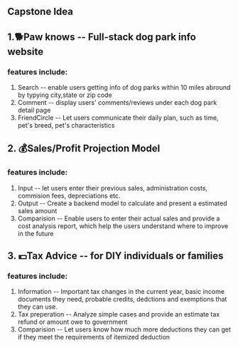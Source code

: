 ## Capstone Idea
## 1.🐕Paw knows -- Full-stack dog park info website
### features include:
1. Search -- enable users getting info of dog parks within 10 miles abround by typying city,state or zip code
2. Comment -- display users' comments/reviews under each dog park detail page
3. FriendCircle -- Let users communicate their daily plan, such as time, pet's breed, pet's characteristics

## 2. 💰Sales/Profit Projection Model
### features include:
1. Input -- let users enter their previous sales, administration costs, commision fees, depreciations etc.
2. Output -- Create a backend model to calculate and present a estimated sales amount
3. Comparision -- Enable users to enter their actual sales and provide a cost analysis report, which help the users understand where to improve in the future

## 3. 💵Tax Advice -- for DIY individuals or families
### features include:
1. Information -- Important tax changes in the current year, basic income documents they need, probable credits, dedctions and exemptions that they can use.
2. Tax preperation -- Analyze simple cases and provide an estimate tax refund or amount owe to government
3. Comparision -- Let users know how much more deductions they can get if they meet the requirements of itemized deduction
